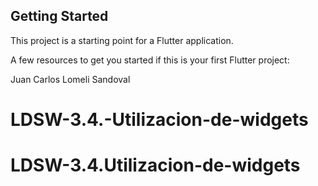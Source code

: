 

## Getting Started

This project is a starting point for a Flutter application.

A few resources to get you started if this is your first Flutter project:

Juan Carlos Lomeli Sandoval
# LDSW-3.4.-Utilizacion-de-widgets
# LDSW-3.4.Utilizacion-de-widgets
